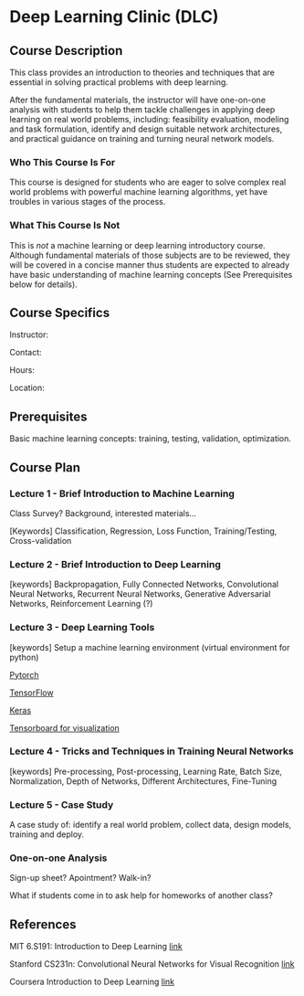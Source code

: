 # Deep Learning Clinic (DLC)

## Course Description
This class provides an introduction to theories and techniques that are essential in solving practical problems with deep learning.

After the fundamental materials, the instructor will have one-on-one analysis with students to help them tackle challenges in applying deep learning on real world problems, including: feasibility evaluation, modeling and task formulation, identify and design suitable network architectures, and practical guidance on training and turning neural network models.

### Who This Course Is For

This course is designed for students who are eager to solve complex real world problems with powerful machine learning algorithms, yet have troubles in various stages of the process.

### What This Course Is Not
This is *not* a machine learning or deep learning introductory course. Although fundamental materials of those subjects are to be reviewed, they will be covered in a concise manner thus students are expected to already have basic understanding of machine learning concepts (See Prerequisites below for details).

## Course Specifics

Instructor:

Contact:

Hours:

Location:

## Prerequisites
Basic machine learning concepts: training, testing, validation, optimization.




## Course Plan

### Lecture 1 - Brief Introduction to Machine Learning

Class Survey? Background, interested materials...

[Keywords]
Classification, Regression, Loss Function, Training/Testing, Cross-validation

### Lecture 2 - Brief Introduction to Deep Learning


[keywords]
Backpropagation, Fully Connected Networks, Convolutional Neural Networks, Recurrent Neural Networks, Generative Adversarial Networks, Reinforcement Learning (?)

### Lecture 3 - Deep Learning Tools

[keywords]
Setup a machine learning environment (virtual environment for python)

[Pytorch](https://pytorch.org/tutorials/)

[TensorFlow](https://www.tensorflow.org/tutorials/)

[Keras](https://keras.io/)

[Tensorboard for visualization](https://github.com/yunjey/pytorch-tutorial/tree/master/tutorials/04-utils/tensorboard)


### Lecture 4 - Tricks and Techniques in Training Neural Networks

[keywords]
Pre-processing, Post-processing, Learning Rate, Batch Size, Normalization, Depth of Networks, Different Architectures, Fine-Tuning

### Lecture 5 - Case Study

A case study of: identify a real world problem, collect data, design models, training and deploy.

### One-on-one Analysis

Sign-up sheet? Apointment? Walk-in?

What if students come in to ask help for homeworks of another class?


## References

MIT 6.S191: Introduction to Deep Learning [link](http://introtodeeplearning.com/)

Stanford CS231n: Convolutional Neural Networks for Visual Recognition [link](http://cs231n.stanford.edu/)

Coursera Introduction to Deep Learning [link](https://www.coursera.org/learn/intro-to-deep-learning)
